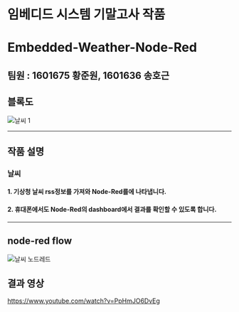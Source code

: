 # 임베디드 시스템 기말고사 작품
# Embedded-Weather-Node-Red
## 팀원 : 1601675 황준원, 1601636 송호근

## 블록도
![날씨 1](https://user-images.githubusercontent.com/65066914/174581913-23b5643b-e6da-47e8-a003-4e78ee7e7490.PNG)
___
## 작품 설명
### 날씨
#### 1. 기상청 날씨 rss정보를 가져와 Node-Red를에 나타냅니다.
#### 2. 휴대폰에서도 Node-Red의 dashboard에서 결과를 확인할 수 있도록 합니다. 
___
## node-red flow
![날씨 노드레드](https://user-images.githubusercontent.com/65066914/174582874-29b224a6-f4f6-45f4-af86-8e0bb312d24a.PNG)

## 결과 영상
https://www.youtube.com/watch?v=PpHmJO6DvEg
